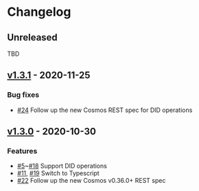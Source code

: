 # Changelog

## Unreleased

TBD


## [v1.3.1](https://github.com/medibloc/panacea-js/releases/tag/v1.3.1) - 2020-11-25

### Bug fixes

- [\#24](https://github.com/medibloc/panacea-js/pull/24) Follow up the new Cosmos REST spec for DID operations


## [v1.3.0](https://github.com/medibloc/panacea-js/releases/tag/v1.3.0) - 2020-10-30

### Features

- [\#5](https://github.com/medibloc/panacea-js/pull/5)~[\#18](https://github.com/medibloc/panacea-js/pull/18) Support DID operations
- [\#11](https://github.com/medibloc/panacea-js/pull/11), [\#19](https://github.com/medibloc/panacea-js/pull/19) Switch to Typescript
- [\#22](https://github.com/medibloc/panacea-js/pull/22) Follow up the new Cosmos v0.36.0+ REST spec
